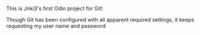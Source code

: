 This is Jnki3's first Odin project for Git!

Though Git has been configured with all apparent required settings, it keeps requesting my user name and password